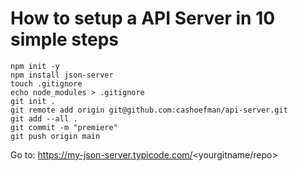 # How to setup a API Server in 10 simple steps

```
npm init -y
npm install json-server
touch .gitignore
echo node_modules > .gitignore
git init .
git remote add origin git@github.com:cashoefman/api-server.git
git add --all .
git commit -m "premiere"
git push origin main
```

Go to:
https://my-json-server.typicode.com/<yourgitname/repo>
